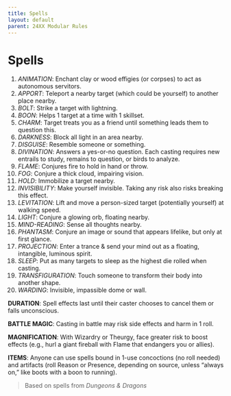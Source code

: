 ```yaml
---
title: Spells
layout: default
parent: 24XX Modular Rules
---
```


# Spells

1. _ANIMATION_: Enchant clay or wood effigies (or corpses) to act as autonomous servitors.
1. _APPORT_: Teleport a nearby target (which could be yourself) to another place nearby.
1. _BOLT_: Strike a target with lightning.
1. _BOON_: Helps 1 target at a time with 1 skillset.
1. _CHARM_: Target treats you as a friend until something leads them to question this.
1. _DARKNESS_: Block all light in an area nearby.
1. _DISGUISE_: Resemble someone or something.
1. _DIVINATION_: Answers a yes-or-no question. Each casting requires new entrails to study, remains to question, or birds to analyze.
1. _FLAME_: Conjures fire to hold in hand or throw.
1. _FOG_: Conjure a thick cloud, impairing vision.
1. _HOLD_: Immobilize a target nearby.
1. _INVISIBILITY_: Make yourself invisible. Taking any risk also risks breaking this effect.
1. _LEVITATION_: Lift and move a person-sized target (potentially yourself) at walking speed.
1. _LIGHT_: Conjure a glowing orb, floating nearby.
1. _MIND-READING_: Sense all thoughts nearby.
1. _PHANTASM_: Conjure an image or sound that appears lifelike, but only at first glance.
1. _PROJECTION_: Enter a trance & send your mind out as a floating, intangible, luminous spirit.
1. _SLEEP_: Put as many targets to sleep as the highest die rolled when casting.
1. _TRANSFIGURATION_: Touch someone to transform their body into another shape.
1. _WARDING_: Invisible, impassible dome or wall.

**DURATION**: Spell effects last until their caster chooses to cancel them or falls unconscious.

**BATTLE MAGIC**: Casting in battle may risk side effects and harm in 1 roll.

**MAGNIFICATION**: With Wizardry or Theurgy, face greater risk to boost effects (e.g., hurl a giant fireball with Flame that endangers you or allies).

**ITEMS**: Anyone can use spells bound in 1-use concoctions (no roll needed) and artifacts (roll Reason or Presence, depending on source, unless “always on,” like boots with a boon to running).

> Based on spells from _Dungeons & Dragons_
